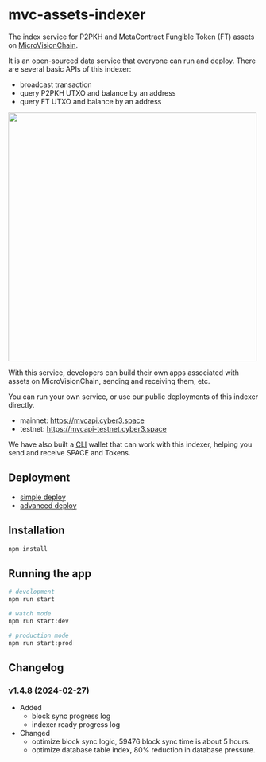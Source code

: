 # mvc-assets-indexer

The index service for P2PKH and MetaContract Fungible Token (FT) assets on [MicroVisionChain](https://www.microvisionchain.com/).

It is an open-sourced data service that everyone can run and deploy. There are several basic APIs of this indexer:

- broadcast transaction
- query P2PKH UTXO and balance by an address
- query FT UTXO and balance by an address

<img src="https://github.com/mvc-labs/mvc-assets-indexer/assets/126772024/b455cab4-8a86-4c09-a633-13b7518774b7" width="500">

With this service, developers can build their own apps associated with assets on MicroVisionChain, sending and receiving them, etc.

You can run your own service, or use our public deployments of this indexer directly.

- mainnet: https://mvcapi.cyber3.space
- testnet: https://mvcapi-testnet.cyber3.space

We have also built a [CLI](https://github.com/mvc-labs/mvc-cli) wallet that can work with this indexer, helping you send and receive SPACE and Tokens.

## Deployment

- [simple deploy](./docs/deploy-simple.md)
- [advanced deploy](./docs/deploy-advanced.md)

## Installation

```bash
npm install
```

## Running the app

```bash
# development
npm run start

# watch mode
npm run start:dev

# production mode
npm run start:prod
```

## Changelog

### v1.4.8 (2024-02-27)

- Added
  - block sync progress log
  - indexer ready progress log
- Changed
  - optimize block sync logic, 59476 block sync time is about 5 hours.
  - optimize database table index, 80% reduction in database pressure.

